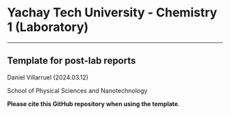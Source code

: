 # Yachay Tech University - Chemistry 1 (Laboratory)
--- 
Template for post-lab reports 
---

Daniel Villarruel (2024.03.12)

School of Physical Sciences and Nanotechnology

**Please cite this GitHub repository when using the template**.
